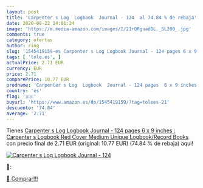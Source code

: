 ```yaml
---
layout: post
title: 'Carpenter s Log  Logbook  Journal - 124  al 74.84 % de rebaja'
date: 2020-08-22 14:01:24
image: 'https://m.media-amazon.com/images/I/21+QRguadDL._SL200_.jpg'
comments: true
category: ofertas
author: ring
slug: '1545419159-es Carpenter s Log Logbook Journal - 124 pages 6 x 9 inches :...'
tags: [ 'tole.es', ]
actualPrice: 2.71 EUR
currency: EUR
price: 2.71
comparePrice: 10.77 EUR
prodname: 'Carpenter s Log  Logbook  Journal - 124 pages  6 x 9 inches : Carpenter s Logbook  Red Cover  Medium   Unique Logbook/Record Books '
country: 'es'
flag: '🇪🇸'
buyurl: 'https://www.amazon.es/dp/1545419159/?tag=tolees-21'
descuento: '74.84'
average: '2.71'
---
```


Tienes [Carpenter s Log  Logbook  Journal - 124 pages  6 x 9 inches : Carpenter s Logbook  Red Cover  Medium   Unique Logbook/Record Books ](https://www.amazon.es/dp/1545419159/?tag=tolees-21) con precio final de  2.71 EUR (original: 10.77 EUR) (74.84 %  de rebaja) aqui!

[![Carpenter s Log  Logbook  Journal - 124 ](https://m.media-amazon.com/images/I/21+QRguadDL._SL200_.jpg)](https://www.amazon.es/dp/1545419159/?tag=tolees-21)

🔎:


[🛒 Comprar!!!](https://www.amazon.es/dp/1545419159/?tag=tolees-21)
